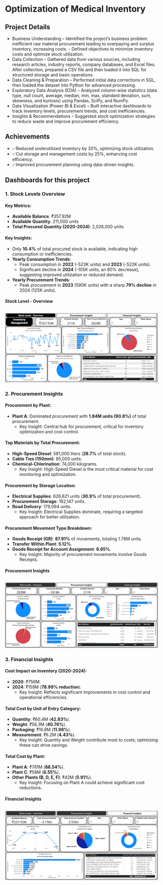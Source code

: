 # Optimization of Medical Inventory
## Project Details
- Business Understanding – Identified the project’s business problem: inefficient raw material procurement leading to overpaying and surplus inventory, increasing costs. - Defined objectives to minimize inventory costs and optimize stock utilization.
- Data Collection – Gathered data from various sources, including research articles, industry reports, company databases, and Excel files. After collection, prepared a CSV file and then loaded it into SQL for structured storage and basic operations.
- Data Cleaning & Preparation – Performed initial data corrections in SQL, then loaded the dataset into Python for advanced processing.
- Exploratory Data Analysis (EDA) – Analyzed column-wise statistics (data type, null count, average, median, min, max, standard deviation, sum, skewness, and kurtosis) using Pandas, SciPy, and NumPy.
- Data Visualization (Power BI & Excel) – Built interactive dashboards to track inventory levels, procurement trends, and cost inefficiencies.
- Insights & Recommendations – Suggested stock optimization strategies to reduce waste and improve procurement efficiency.

## Achievements 
- ✅Reduced underutilized inventory by 20%, optimizing stock utilization.
- ✅Cut storage and management costs by 25%, enhancing cost efficiency.
- ✅Improved procurement planning using data-driven insights.

## Dashboards for this project

### 1. Stock Levels Overview

#### Key Metrics:

- **Available Balance**: ₹357.92M
- **Available Quantity**: 211,000 units
- **Total Procured Quantity (2020-2024)**: 2,028,000 units

#### Key Insights:

- Only **10.4%** of total procured stock is available, indicating high consumption or inefficiencies.
- **Yearly Consumption Trends**:
  - Peak consumption in **2022** (-523K units) and **2023** (-522K units).
  - Significant decline in **2024** (-105K units, an 80% decrease), suggesting improved utilization or reduced demand.
- **Yearly Procurement Trends**:
  - Peak procurement in **2023** (590K units) with a sharp **79% decline** in 2024 (125K units).
#### Stock Level - Overview
![Stock Level - Overview](https://github.com/pranayjoshi0711-svg/Optimization_of_Medical_Inventory-MySQL-Python/blob/main/Images/Stock%20Level%20-%20Overview.png)
---

### 2. Procurement Insights

#### Procurement by Plant:

- **Plant A**: Dominated procurement with **1.84M units (90.8%)** of total procurement.
  - Key Insight: Central hub for procurement, critical for inventory optimization and cost control.

#### Top Materials by Total Procurement:

- **High-Speed Diesel**: 581,000 liters (**28.7%** of total stock).
- **Cable Ties (150mm)**: 85,000 units.
- **Chemical-Chlorination**: 74,000 kilograms.
  - Key Insight: High-Speed Diesel is the most critical material for cost monitoring and optimization.

#### Procurement by Storage Location:

- **Electrical Supplies**: 626,621 units (**30.9%** of total procurement).
- **Procurement Storage**: 182,147 units.
- **Road Delivery**: 179,094 units.
  - Key Insight: Electrical Supplies dominate, requiring a targeted approach for better utilization.

#### Procurement Movement Type Breakdown:

- **Goods Receipt (GR)**: **87.91%** of movements, totaling 1.78M units.
- **Transfer Within Plant**: **5.12%**.
- **Goods Receipt for Account Assignment**: **6.65%**.
  - Key Insight: Majority of procurement movements involve Goods Receipts.

#### Procurement Insights
![Procurement Insights](https://github.com/pranayjoshi0711-svg/Optimization_of_Medical_Inventory-MySQL-Python/blob/main/Images/Procurement%20Insights.png)
---

### 3. Financial Insights

#### Cost Impact on Inventory (2020-2024):

- **2020**: ₹756M.
- **2024**: ₹159M (**78.99% reduction**).
  - Key Insight: Reflects significant improvements in cost control and operational efficiencies.

#### Total Cost by Unit of Entry Category:

- **Quantity**: ₹60.4M (**42.83%**).
- **Weight**: ₹56.3M (**40.76%**).
- **Packaging**: ₹16.8M (**11.98%**).
- **Measurement**: ₹6.2M (**4.43%**).
  - Key Insight: Quantity and Weight contribute most to costs; optimizing these can drive savings.

#### Total Cost by Plant:

- **Plant A**: ₹781M (**88.54%**).
- **Plant C**: ₹58M (**6.55%**).
- **Other Plants (B, D, E, F)**: ₹42M (**5.91%**).
  - Key Insight: Focusing on Plant A could achieve significant cost reductions.

#### Financial Insights
![Procurement Insights](https://github.com/pranayjoshi0711-svg/Optimization_of_Medical_Inventory-MySQL-Python/blob/main/Images/Financial%20Insights.png)
---
